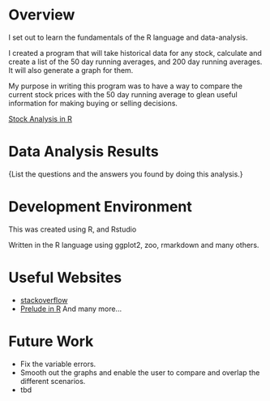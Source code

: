 # Overview

I set out to learn the fundamentals of the R language and data-analysis.

I created a program that will take historical data for any stock, calculate and create a list of the 50 day running averages, and 200 day running averages. It will also generate a graph for them. 

My purpose in writing this program was to have a way to compare the current stock prices with the 50 day running average to glean useful information for making buying or selling decisions. 

[Stock Analysis in R](https://youtu.be/i3DikhF59xQ)

# Data Analysis Results

{List the questions and the answers you found by doing this analysis.}

# Development Environment

This was created using R, and Rstudio

Written in the R language using ggplot2, zoo, rmarkdown and many others. 

# Useful Websites

* [stackoverflow](http://stackoverflow.com)
* [Prelude in R](http://preludeinr.com)
And many more...

# Future Work

* Fix the variable errors. 
* Smooth out the graphs and enable the user to compare and overlap the different scenarios. 
* tbd
